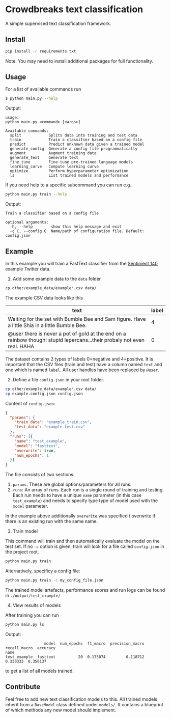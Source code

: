 # Crowdbreaks text classification 
A simple supervised text classification framework.

## Install
```bash
pip install -r requirements.txt
```
Note: You may need to install additional packages for full functionality.

## Usage
For a list of available commands run 
```bash
$ python main.py --help
```
Output:
```
usage: 
python main.py <command> [<args>]

Available commands:
  split            Splits data into training and test data
  train            Train a classifier based on a config file
  predict          Predict unknown data given a trained model
  generate_config  Generate a config file programmatically
  augment          Augment training data
  generate_text    Generate text
  fine_tune        Fine-tune pre-trained language models
  learning_curve   Compute learning curve
  optimize         Perform hyperparameter optimization
  ls               List trained models and performance
```

If you need help to a specific subcommand you can run e.g.
```bash
python main.py train --help
```
Output:
```
Train a classifier based on a config file

optional arguments:
  -h, --help        show this help message and exit
  -c C, --config C  Name/path of configuration file. Default: config.json
```


## Example
In this example you will train a FastText classifier from the [Sentiment 140](http://help.sentiment140.com/for-students/) example Twitter data.

1) Add some example data to the `data` folder
```bash
cp other/example_data/example*.csv data/
```
The example CSV data looks like this

text | label 
---- | -----
Waiting for the set with Bumble Bee and Sam figure. Have a little Shia in a little Bumble Bee. | 4 |
@user there is never a pot of gold at the end on a rainbow though!   stupid lepercans...their probaly not even real. HAHA | 0 |
  
The dataset contains 2 types of labels 0=negative and 4=positive. It is important that the CSV files (train and test) have a column named `text` and one which is named `label`. All user handles have been replaced by `@user`.

2) Define a file `config.json` in your root folder.
```bash
cp other/example_data/example*.csv data/
cp example.config.json config.json
```
Content of `config.json`:
```json
{
  "params": {
    "train_data": "example_train.csv",
    "test_data": "example_test.csv"
  },
  "runs": [{
    "name": "test_example",
    "model": "fasttext",
    "overwrite": true,
    "num_epochs": 1
  }]
}
```
The file consists of two sections:
1. `params`: These are global options/parameters for all runs.
2. `runs`: An array of runs. Each run is a single round of training and testing. Each run needs to have a unique `name` parameter (in this case `test_example`) and needs to specify type type of model used with the `model` parameter.

In the example above additionally `overwrite` was specified t overwrite if there is an existing run with the same name.

3) Train model

This command will train and then automatically evaluate the model on the test set. If no `-c` option is given, train will look for a file called `config.json` in the project root.
```bash
python main.py train
```

Alternatively, specificy a config file:
```bash
python main.py train -c my_config_file.json
```

The trained model artefacts, performance scores and run logs can be found in `./output/test_example/`

4) View results of models

After training you can run 
```bash
python main.py ls
```
Output:
```
                 model  num_epochs  f1_macro  precision_macro  recall_macro  accuracy
name                                                                                 
test_example  fasttext          20  0.175074         0.118712      0.333333  0.356137
```

to get a list of all models trained. 

## Contribute
Feel free to add new text classification models to this. All trained models inherit from a `BaseModel` class defined under `models/`. It contains a blueprint of which methods any new model should implement.
